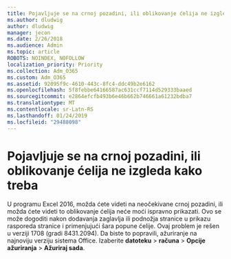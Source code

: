 ```yaml
---
title: Pojavljuje se na crnoj pozadini, ili oblikovanje ćelija ne izgleda kako treba
ms.author: dludwig
author: dludwig
manager: jecon
ms.date: 2/26/2018
ms.audience: Admin
ms.topic: article
ROBOTS: NOINDEX, NOFOLLOW
localization_priority: Priority
ms.collection: Adm_O365
ms.custom: Adm_O365
ms.assetid: 92095f9c-4610-443c-8fc4-ddc49b2e6162
ms.openlocfilehash: 5f8febbe64166587ac631ccf7114d529333baaed
ms.sourcegitcommit: e2864efcfb493b6e46b662b746661a61232bdba7
ms.translationtype: MT
ms.contentlocale: sr-Latn-RS
ms.lasthandoff: 01/24/2019
ms.locfileid: "29488098"
---
```

# <a name="a-black-background-appears-or-cell-formatting-doesnt-look-right"></a>Pojavljuje se na crnoj pozadini, ili oblikovanje ćelija ne izgleda kako treba

U programu Excel 2016, možda ćete videti na neočekivane crnoj pozadini, ili možda ćete videti to oblikovanje ćelija neće moći ispravno prikazati. Ovo se može dogoditi nakon dodavanja zaglavlja ili podnožja stranice u prikazu rasporeda stranice i primenjujući šara popune ćelije. Ovaj problem je rešen u verziji 1708 (gradi 8431.2094). Da biste to popravili, ažuriranje na najnoviju verziju sistema Office. Izaberite **datoteku** \> **računa** \> **Opcije ažuriranja** \> **Ažuriraj sada**.
  

